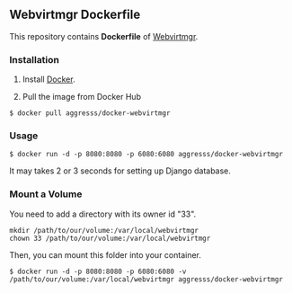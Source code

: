 
## Webvirtmgr Dockerfile

This repository contains **Dockerfile** of [Webvirtmgr](https://github.com/retspen/webvirtmgr).

### Installation

1. Install [Docker](https://www.docker.com/).

2. Pull the image from Docker Hub

```
$ docker pull aggresss/docker-webvirtmgr
```

### Usage

```
$ docker run -d -p 8080:8080 -p 6080:6080 aggresss/docker-webvirtmgr
```

It may takes 2 or 3 seconds for setting up Django database.

### Mount a Volume

You need to add a directory with its owner id "33".

```
mkdir /path/to/our/volume:/var/local/webvirtmgr
chown 33 /path/to/our/volume:/var/local/webvirtmgr
```

Then, you can mount this folder into your container.

``` 
$ docker run -d -p 8080:8080 -p 6080:6080 -v /path/to/our/volume:/var/local/webvirtmgr aggresss/docker-webvirtmgr
```

